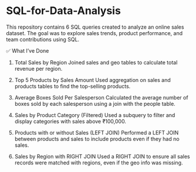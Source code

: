 # SQL-for-Data-Analysis

This repository contains 6 SQL queries created to analyze an online sales dataset. The goal was to explore sales trends, product performance, and team contributions using SQL.

✅ What I’ve Done
1. Total Sales by Region
Joined sales and geo tables to calculate total revenue per region.

2. Top 5 Products by Sales Amount
Used aggregation on sales and products tables to find the top-selling products.

3. Average Boxes Sold Per Salesperson
Calculated the average number of boxes sold by each salesperson using a join with the people table.

4. Sales by Product Category (Filtered)
Used a subquery to filter and display categories with sales above ₹100,000.

5. Products with or without Sales (LEFT JOIN)
Performed a LEFT JOIN between products and sales to include products even if they had no sales.

6. Sales by Region with RIGHT JOIN
Used a RIGHT JOIN to ensure all sales records were matched with regions, even if the geo info was missing.

